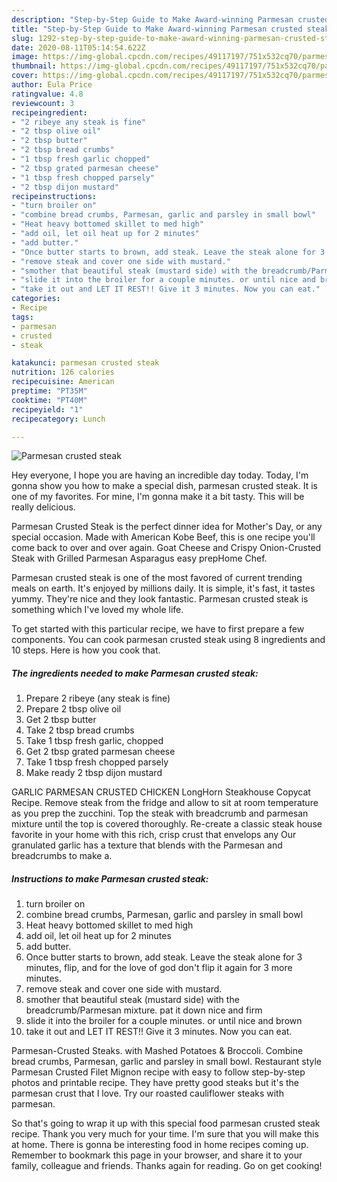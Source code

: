 ```yaml
---
description: "Step-by-Step Guide to Make Award-winning Parmesan crusted steak"
title: "Step-by-Step Guide to Make Award-winning Parmesan crusted steak"
slug: 1292-step-by-step-guide-to-make-award-winning-parmesan-crusted-steak
date: 2020-08-11T05:14:54.622Z
image: https://img-global.cpcdn.com/recipes/49117197/751x532cq70/parmesan-crusted-steak-recipe-main-photo.jpg
thumbnail: https://img-global.cpcdn.com/recipes/49117197/751x532cq70/parmesan-crusted-steak-recipe-main-photo.jpg
cover: https://img-global.cpcdn.com/recipes/49117197/751x532cq70/parmesan-crusted-steak-recipe-main-photo.jpg
author: Eula Price
ratingvalue: 4.8
reviewcount: 3
recipeingredient:
- "2 ribeye any steak is fine"
- "2 tbsp olive oil"
- "2 tbsp butter"
- "2 tbsp bread crumbs"
- "1 tbsp fresh garlic chopped"
- "2 tbsp grated parmesan cheese"
- "1 tbsp fresh chopped parsely"
- "2 tbsp dijon mustard"
recipeinstructions:
- "turn broiler on"
- "combine bread crumbs, Parmesan, garlic and parsley in small bowl"
- "Heat heavy bottomed skillet to med high"
- "add oil, let oil heat up for 2 minutes"
- "add butter."
- "Once butter starts to brown, add steak. Leave the steak alone for 3 minutes, flip, and for the love of god don&#39;t flip it again for 3 more minutes."
- "remove steak and cover one side with mustard."
- "smother that beautiful steak (mustard side) with the breadcrumb/Parmesan mixture. pat it down nice and firm"
- "slide it into the broiler for a couple minutes. or until nice and brown"
- "take it out and LET IT REST!! Give it 3 minutes. Now you can eat."
categories:
- Recipe
tags:
- parmesan
- crusted
- steak

katakunci: parmesan crusted steak 
nutrition: 126 calories
recipecuisine: American
preptime: "PT35M"
cooktime: "PT40M"
recipeyield: "1"
recipecategory: Lunch

---
```



![Parmesan crusted steak](https://img-global.cpcdn.com/recipes/49117197/751x532cq70/parmesan-crusted-steak-recipe-main-photo.jpg)

Hey everyone, I hope you are having an incredible day today. Today, I'm gonna show you how to make a special dish, parmesan crusted steak. It is one of my favorites. For mine, I'm gonna make it a bit tasty. This will be really delicious.

Parmesan Crusted Steak is the perfect dinner idea for Mother&#39;s Day, or any special occasion. Made with American Kobe Beef, this is one recipe you&#39;ll come back to over and over again. Goat Cheese and Crispy Onion-Crusted Steak with Grilled Parmesan Asparagus easy prepHome Chef.

Parmesan crusted steak is one of the most favored of current trending meals on earth. It's enjoyed by millions daily. It is simple, it's fast, it tastes yummy. They're nice and they look fantastic. Parmesan crusted steak is something which I've loved my whole life.


To get started with this particular recipe, we have to first prepare a few components. You can cook parmesan crusted steak using 8 ingredients and 10 steps. Here is how you cook that.

<!--inarticleads1-->

##### The ingredients needed to make Parmesan crusted steak:

1. Prepare 2 ribeye (any steak is fine)
1. Prepare 2 tbsp olive oil
1. Get 2 tbsp butter
1. Take 2 tbsp bread crumbs
1. Take 1 tbsp fresh garlic, chopped
1. Get 2 tbsp grated parmesan cheese
1. Take 1 tbsp fresh chopped parsely
1. Make ready 2 tbsp dijon mustard


GARLIC PARMESAN CRUSTED CHICKEN LongHorn Steakhouse Copycat Recipe. Remove steak from the fridge and allow to sit at room temperature as you prep the zucchini. Top the steak with breadcrumb and parmesan mixture until the top is covered thoroughly. Re-create a classic steak house favorite in your home with this rich, crisp crust that envelops any Our granulated garlic has a texture that blends with the Parmesan and breadcrumbs to make a. 

<!--inarticleads2-->

##### Instructions to make Parmesan crusted steak:

1. turn broiler on
1. combine bread crumbs, Parmesan, garlic and parsley in small bowl
1. Heat heavy bottomed skillet to med high
1. add oil, let oil heat up for 2 minutes
1. add butter.
1. Once butter starts to brown, add steak. Leave the steak alone for 3 minutes, flip, and for the love of god don&#39;t flip it again for 3 more minutes.
1. remove steak and cover one side with mustard.
1. smother that beautiful steak (mustard side) with the breadcrumb/Parmesan mixture. pat it down nice and firm
1. slide it into the broiler for a couple minutes. or until nice and brown
1. take it out and LET IT REST!! Give it 3 minutes. Now you can eat.


Parmesan-Crusted Steaks. with Mashed Potatoes &amp; Broccoli. Combine bread crumbs, Parmesan, garlic and parsley in small bowl. Restaurant style Parmesan Crusted Filet Mignon recipe with easy to follow step-by-step photos and printable recipe. They have pretty good steaks but it&#39;s the parmesan crust that I love. Try our roasted cauliflower steaks with parmesan. 

So that's going to wrap it up with this special food parmesan crusted steak recipe. Thank you very much for your time. I'm sure that you will make this at home. There is gonna be interesting food in home recipes coming up. Remember to bookmark this page in your browser, and share it to your family, colleague and friends. Thanks again for reading. Go on get cooking!
